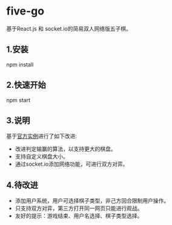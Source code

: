 # five-go
基于React.js 和 socket.io的简易双人网络版五子棋。

## 1.安装

npm install

## 2.快速开始

npm start

## 3.说明

基于[官方实例](https://facebook.github.io/react/tutorial/tutorial.html)进行了如下改进:

+ 改进判定输赢的算法，以支持更大的棋盘。
+ 支持自定义棋盘大小。
+ 通过socket.io添加网络功能，可进行双方对弈。

## 4.待改进

+ 添加用户系统，用户可选择棋子类型，非己方回合限制用户操作。
+ 只支持双方对弈，第三方打开同一网页只能进行观战。
+ 友好的提示：游戏结束、用户名选择、棋子类型选择。

